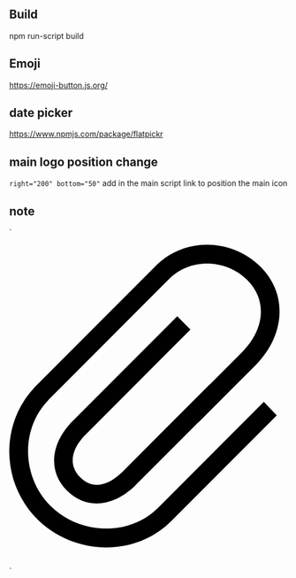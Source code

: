 ## Build
npm run-script build

## Emoji 
https://emoji-button.js.org/

## date picker
https://www.npmjs.com/package/flatpickr

## main logo position change 
`right="200" bottom="50"`
add in the main script link to position the main icon 


## note 
`<div class="bot-ssl-button bot-ssl-composer-upload-button eoxa25q6" id="js-composer-upload-button" aria-label="Upload attachment" role="button"
    tabindex="0"><svg focusable="false" aria-hidden="true" viewBox="0 0 16 18">
        <path
            d="M14.154 6.918l-.004.003.001-.004-3.287 3.286-.006-.005-3.574 3.574c-.016.017-.03.036-.048.053l-.05.047-.043.041v-.002c-1.167 1.07-2.692 1.331-3.823.2-1.13-1.13-.89-2.677.18-3.843l-.005-.004.074-.073.016-.018c.006-.005.012-.009.017-.016l6.053-6.053.761.76-6.053 6.054-.029.028v.001l-.005.004-.073.074c.011-.01.025-.018.035-.03-.688.75-.93 1.636-.21 2.356.72.72 1.583.456 2.333-.232l-.03.034.04-.042.01-.008.008-.009.033-.03.031-.034.01-.009.007-.009 5.004-5.003.005.006 1.858-1.859c1.223-1.218 1.51-2.913.291-4.132C12.462.806 10.414.74 9.195 1.958L2.248 8.905c.003 0 .006-.002.008-.004-1.625 1.667-1.542 4.43.103 6.074 1.646 1.646 4.474 1.795 6.141.17-.003.002-.004.008-.008.012l.047-.047 6.053-6.054.042-.042.743.78-.025.021.001.002-6.05 6.05-.002.002-.002.001-.046.046h-.002c-2.094 2.04-5.578 1.894-7.652-.18-2.049-2.049-2.15-5.407-.183-7.505l-.006-.005h-.002l.076-.078 6.943-6.944.003-.002.004-.005c1.641-1.64 4.367-1.574 6.008.066 1.64 1.642 1.353 4.014-.288 5.655z"
            fill-rule="evenodd"></path>
    </svg><input type="file" style="display: none;">
</div>`